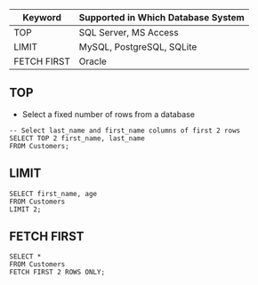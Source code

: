 |Keyword|Supported in Which Database System|
|---|---|
|TOP|SQL Server, MS Access|
|LIMIT| MySQL, PostgreSQL, SQLite|
|FETCH FIRST|Oracle|

## TOP
- Select a fixed number of rows from a database
```
-- Select last_name and first_name columns of first 2 rows
SELECT TOP 2 first_name, last_name
FROM Customers;
```

## LIMIT
```
SELECT first_name, age
FROM Customers
LIMIT 2;
```

## FETCH FIRST
```
SELECT *
FROM Customers
FETCH FIRST 2 ROWS ONLY;
```





